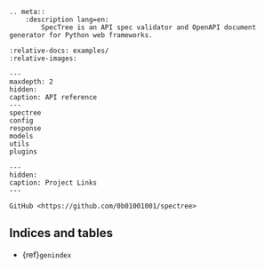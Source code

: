 ```{eval-rst}
.. meta::
    :description lang=en:
        SpecTree is an API spec validator and OpenAPI document generator for Python web frameworks.
```

```{include} ../../README.md
:relative-docs: examples/
:relative-images:
```

```{toctree}
---
maxdepth: 2
hidden:
caption: API reference
---
spectree
config
response
models
utils
plugins
```

```{toctree}
---
hidden:
caption: Project Links
---

GitHub <https://github.com/0b01001001/spectree>
```

## Indices and tables

- {ref}`genindex`
